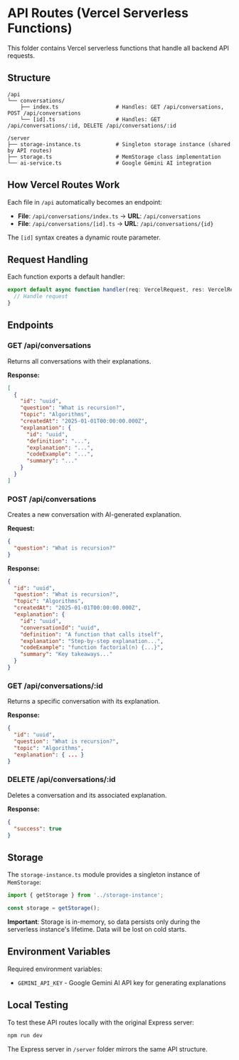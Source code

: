 # API Routes (Vercel Serverless Functions)

This folder contains Vercel serverless functions that handle all backend API requests.

## Structure

```
/api
└── conversations/
    ├── index.ts                  # Handles: GET /api/conversations, POST /api/conversations
    └── [id].ts                   # Handles: GET /api/conversations/:id, DELETE /api/conversations/:id

/server
├── storage-instance.ts           # Singleton storage instance (shared by API routes)
├── storage.ts                    # MemStorage class implementation
└── ai-service.ts                 # Google Gemini AI integration
```

## How Vercel Routes Work

Each file in `/api` automatically becomes an endpoint:

- **File**: `/api/conversations/index.ts` → **URL**: `/api/conversations`
- **File**: `/api/conversations/[id].ts` → **URL**: `/api/conversations/{id}`

The `[id]` syntax creates a dynamic route parameter.

## Request Handling

Each function exports a default handler:

```typescript
export default async function handler(req: VercelRequest, res: VercelResponse) {
  // Handle request
}
```

## Endpoints

### GET /api/conversations
Returns all conversations with their explanations.

**Response:**
```json
[
  {
    "id": "uuid",
    "question": "What is recursion?",
    "topic": "Algorithms",
    "createdAt": "2025-01-01T00:00:00.000Z",
    "explanation": {
      "id": "uuid",
      "definition": "...",
      "explanation": "...",
      "codeExample": "...",
      "summary": "..."
    }
  }
]
```

### POST /api/conversations
Creates a new conversation with AI-generated explanation.

**Request:**
```json
{
  "question": "What is recursion?"
}
```

**Response:**
```json
{
  "id": "uuid",
  "question": "What is recursion?",
  "topic": "Algorithms",
  "createdAt": "2025-01-01T00:00:00.000Z",
  "explanation": {
    "id": "uuid",
    "conversationId": "uuid",
    "definition": "A function that calls itself",
    "explanation": "Step-by-step explanation...",
    "codeExample": "function factorial(n) {...}",
    "summary": "Key takeaways..."
  }
}
```

### GET /api/conversations/:id
Returns a specific conversation with its explanation.

**Response:**
```json
{
  "id": "uuid",
  "question": "What is recursion?",
  "topic": "Algorithms",
  "explanation": { ... }
}
```

### DELETE /api/conversations/:id
Deletes a conversation and its associated explanation.

**Response:**
```json
{
  "success": true
}
```

## Storage

The `storage-instance.ts` module provides a singleton instance of `MemStorage`:

```typescript
import { getStorage } from '../storage-instance';

const storage = getStorage();
```

**Important**: Storage is in-memory, so data persists only during the serverless instance's lifetime. Data will be lost on cold starts.

## Environment Variables

Required environment variables:
- `GEMINI_API_KEY` - Google Gemini AI API key for generating explanations

## Local Testing

To test these API routes locally with the original Express server:

```bash
npm run dev
```

The Express server in `/server` folder mirrors the same API structure.
